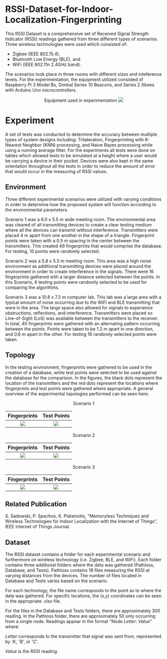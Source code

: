 # RSSI-Dataset-for-Indoor-Localization-Fingerprinting

This RSSI Dataset is a comprehensive set of Received Signal Strength Indicator (RSSI) readings gathered from three different types of scenarios. Three wireless technologies were used which consisted of:
 
 - Zigbee (IEEE 802.15.4),
 - Bluetooth Low Energy (BLE), and
 - WiFi (IEEE 802.11n 2.4GHz band).

 
The scenarios took place in three rooms with different sizes and inteference levels. For the experimentation, the equipment utilized consisted of Raspberry Pi 3 Model Bs, Gimbal Series 10 Beacons, and Series 2 Xbees with Arduino Uno microcontrollers.
 
  <p align="center">
Equipment used in experimentation
<img src="https://github.com/pspachos/Raw-RSSI-Dataset-for-Indoor-Localization-Fingerprinting/blob/master/img/equipment.jpg">
 </p>
 
 # Experiment
A set of tests was conducted to determine the accuracy between multiple types of system designs including: Trilateration, Fingerprinting with K-Nearest Neighbor (KNN) processing, and Naive Bayes processing while using a running average filter. For the experiments all tests were done on tables which allowed tests to be simulated at a height where a user would be carrying a device in their pocket. Devices were also kept in the same orientation throughout all the tests in order to reduce the amount of error that would occur in the measuring of RSSI values.
 
 ## Environment
Three different experimental scenarios were utilized with varying conditions in order to determine how the proposed system will function according to the environmental parameters.

Scenario 1 was a 6.0 x 5.5 m wide meeting room. The environmental area was cleared of all transmitting devices to create a clear testing medium where all the devices can transmit without interference. Transmitters were placed 4 m apart from one another in the shape of a triangle. Fingerprint points were taken with a 0.5 m spacing in the center between the transmitters. This created 49 fingerprints that would comprise the database. For testing, 10 points were randomly selected.

Scenario 2 was a 5.8 x 5.3 m meeting room. This area was a high noise environment as additional transmitting devices were placed around the environment in order to create interference in the signals. There were 16 fingerprints gathered with a larger distance selected between the points. In this Scenario, 6 testing points were randomly selected to be used for comparing the algorithms.

Scenario 3 was a 10.8 x 7.3 m computer lab. This lab was a large area with a typical amount of noise occurring due to the WiFi and BLE transmitting that were in the area. The large space also allowed for signals to experience obstructions, reflections, and interference. Transmitters were placed so Line-of-Sight (LoS) was available between the transmitters to the receiver. In total, 40 fingerprints were gathered with an alternating pattern occurring between the points. Points were taken to be 1.2 m apart in one direction, and 0.6 m apart in the other. For testing 16 randomly selected points were taken.


 
 ## Topology
In the testing environment, fingerprints were gathered to be used in the creation of a database, while test points were selected to be used against the database for the comparison. In the figures, the black dots represent the location of the transmitters and the red dots represent the locations where fingerprints and test points were gathered where appropriate. A general overview of the experimental topologies performed can be seen here:
 <p align="center">
Scenario 1
 
  Fingerprints             |  Test Points
:-------------------------:|:-------------------------:
![](https://github.com/pspachos/Raw-RSSI-Dataset-for-Indoor-Localization-Fingerprinting/blob/master/img/Scenario1_Fingerprints.png)  |  ![](https://github.com/pspachos/Raw-RSSI-Dataset-for-Indoor-Localization-Fingerprinting/blob/master/img/Scenario1_Tests.png)

  <p align="center">
  Scenario 2
 
  Fingerprints             |  Test Points
:-------------------------:|:-------------------------:
![](https://github.com/pspachos/Raw-RSSI-Dataset-for-Indoor-Localization-Fingerprinting/blob/master/img/Scenario2_Fingerprints.png)  |  ![](https://github.com/pspachos/Raw-RSSI-Dataset-for-Indoor-Localization-Fingerprinting/blob/master/img/Scenario2_Tests.png)

<p align="center">
Scenario 3
 
  Fingerprints             |  Test Points
:-------------------------:|:-------------------------:
![](https://github.com/pspachos/Raw-RSSI-Dataset-for-Indoor-Localization-Fingerprinting/blob/master/img/Scenario3_Fingerprints.png)  |  ![](https://github.com/pspachos/Raw-RSSI-Dataset-for-Indoor-Localization-Fingerprinting/blob/master/img/Scenario3_Tests.png)
  
  </p>
  
 ## Related Publication
 
S. Sadowski, P. Spachos, K. Plataniotis, "Memoryless Techniques and Wireless Technologies for Indoor Localization with the Internet of Things", IEEE Internet of Things Journal.
 
 ## Dataset
The RSSI dataset contains a folder for each experimental scenario and furthermore on wireless technology (i.e. Zigbee, BLE, and WiFi). Each folder contains three additional folders where the data was gathered (Pathloss, Database, and Tests). Pathloss contains 18 files measuring the RSSI at varying distances from the devices. The number of files located in Database and Tests varies based on the scenario.

For each technology, the file name corresponds to the point as to where the data was gathered. For specific locations, the (x,y) coordinates can be seen in the appropriate .xlsx file.

For the files in the Database and Tests folders, there are approximately 300 reading. In the Pathloss folder, there are approximately 50 only occurring from a single node. Readings appear in the format "Node *Letter*: *Value*" where:

*Letter* corresponds to the transmitter that signal was sent from, represented by 'A', 'B', or 'C'.

*Value* is the RSSI reading.
